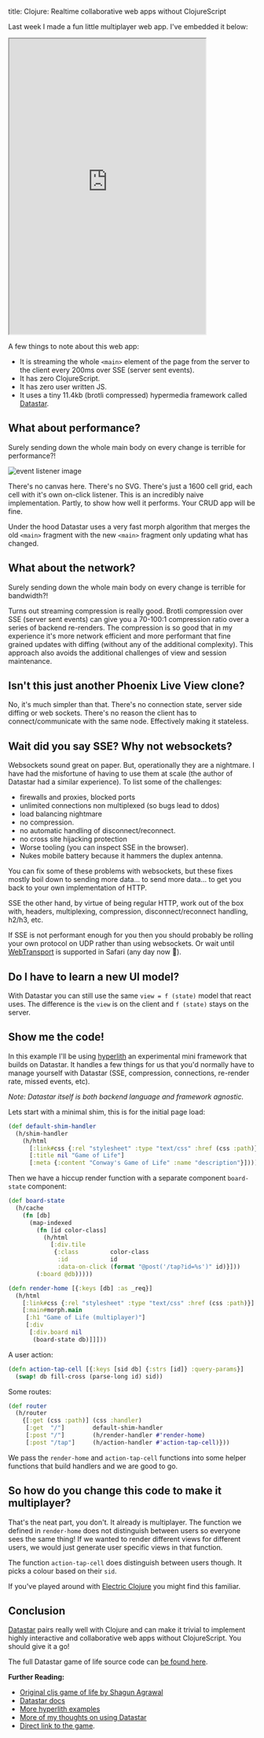 title: Clojure: Realtime collaborative web apps without ClojureScript

Last week I made a fun little multiplayer web app. I've embedded it below:

<iframe src="https://example.andersmurphy.com" title="Game of Life"
style="width: 100%;	aspect-ratio: 2/3;	max-width: 400px"></iframe>

A few things to note about this web app:

- It is streaming the whole `<main>` element of the page from the server to the client every 200ms over SSE (server sent events).
- It has zero ClojureScript.
- It has zero user written JS.
- It uses a tiny 11.4kb (brotli compressed) hypermedia framework called [Datastar](https://data-star.dev).

## What about performance?

Surely sending down the whole main body on every change is terrible for performance?!

![event listener image](/assets/naive.png)

There's no canvas here. There's no SVG. There's just a 1600 cell grid, each cell with it's own on-click listener. This is an incredibly naive implementation. Partly, to show how well it performs. Your CRUD app will be fine.

Under the hood Datastar uses a very fast morph algorithm that merges the old `<main>` fragment with the new `<main>` fragment only updating what has changed. 

## What about the network?

Surely sending down the whole main body on every change is terrible for bandwidth?! 

Turns out streaming compression is really good. Brotli compression over SSE (server sent events) can give you a 70-100:1 compression ratio over a series of backend re-renders. The compression is so good that in my experience it's more network efficient and more performant that fine grained updates with diffing (without any of the additional complexity). This approach also avoids the additional challenges of view and session maintenance.

## Isn't this just another Phoenix Live View clone?

No, it's much simpler than that. There's no connection state, server side diffing or web sockets. There's no reason the client has to connect/communicate with the same node. Effectively making it stateless.

## Wait did you say SSE? Why not websockets?

Websockets sound great on paper. But, operationally they are a nightmare. I have had the misfortune of having to use them at scale (the author of Datastar had a similar experience). To list some of the challenges: 

- firewalls and proxies, blocked ports
- unlimited connections non multiplexed (so bugs lead to ddos)
- load balancing nightmare
- no compression.
- no automatic handling of disconnect/reconnect.
- no cross site hijacking protection
- Worse tooling (you can inspect SSE in the browser).
- Nukes mobile battery because it hammers the duplex antenna.

You can fix some of these problems with websockets, but these fixes mostly boil down to sending more data... to send more data... to get you back to your own implementation of HTTP.

SSE the other hand, by virtue of being regular HTTP,  work out of the box with, headers, multiplexing, compression, disconnect/reconnect handling, h2/h3, etc. 

If SSE is not performant enough for you then you should probably be rolling your own protocol on UDP rather than using websockets. Or wait until [WebTransport](https://developer.mozilla.org/en-US/docs/Web/API/WebTransport) is supported in Safari (any day now 😬).

## Do I have to learn a new UI model?

With Datastar you can still use the same `view = f (state)` model that react uses. The difference is  the `view` is on the client and `f (state)` stays on the server.

## Show me the code!

In this example I'll be using [hyperlith](https://github.com/andersmurphy/hyperlith) an experimental mini framework that builds on Datastar. It handles a few things for us that you'd normally have to manage yourself with Datastar (SSE, compression, connections, re-render rate, missed events, etc).

*Note: Datastar itself is both backend language and framework agnostic.*

Lets start with a minimal shim, this is for the initial page load:

```clojure
(def default-shim-handler
  (h/shim-handler
    (h/html
      [:link#css {:rel "stylesheet" :type "text/css" :href (css :path)}]
      [:title nil "Game of Life"]
      [:meta {:content "Conway's Game of Life" :name "description"}])))
```

Then we have a hiccup render function with a separate component `board-state` component:

```clojure
(def board-state
  (h/cache
    (fn [db]
      (map-indexed
        (fn [id color-class]
          (h/html
            [:div.tile
             {:class         color-class
              :id            id
              :data-on-click (format "@post('/tap?id=%s')" id)}]))
        (:board @db)))))

(defn render-home [{:keys [db] :as _req}]
  (h/html
    [:link#css {:rel "stylesheet" :type "text/css" :href (css :path)}]
    [:main#morph.main
     [:h1 "Game of Life (multiplayer)"]
     [:div
      [:div.board nil
       (board-state db)]]]))
```

A user action:

```clojure
(defn action-tap-cell [{:keys [sid db] {:strs [id]} :query-params}]
  (swap! db fill-cross (parse-long id) sid))
```

Some routes:

```clojure
(def router
  (h/router
    {[:get (css :path)] (css :handler)
     [:get  "/"]        default-shim-handler
     [:post "/"]        (h/render-handler #'render-home)
     [:post "/tap"]     (h/action-handler #'action-tap-cell)}))
```

We pass the `render-home` and `action-tap-cell` functions into some helper functions that build handlers and we are good to go.

## So how do you change this code to make it multiplayer?

That's the neat part, you don't. It already is multiplayer. The function we defined in `render-home` does not distinguish between users so everyone sees the same thing! If we wanted to render different views for different users, we would just generate user specific views in that function.

The function `action-tap-cell` does distinguish between users though. It picks a colour based on their `sid`.

If you've played around with [Electric Clojure](https://github.com/hyperfiddle/electric) you might find this familiar.

## Conclusion

[Datastar](https://data-star.dev) pairs really well with Clojure and can make it trivial to implement highly interactive and collaborative web apps without ClojureScript. You should give it a go!

The full Datastar game of life source code can [be found here](https://github.com/andersmurphy/hyperlith/blob/master/examples/game_of_life/src/app/main.clj).

**Further Reading:**

- [Original cljs game of life by Shagun Agrawal](https://github.com/kaepr/game-of-life-cljs)
- [Datastar docs](https://data-star.dev/guide/getting_started)
- [More hyperlith examples](https://github.com/andersmurphy/hyperlith/tree/master/examples)
- [More of my thoughts on using Datastar](https://github.com/andersmurphy/hyperlith?tab=readme-ov-file#rational-more-like-a-collection-of-opinions)
- [Direct link to the game](https://example.andersmurphy.com).
